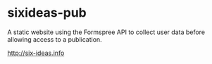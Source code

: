 # sixideas-pub

A static website using the Formspree API to collect user data before allowing access to a publication.

http://six-ideas.info
